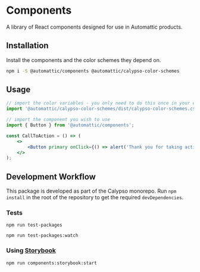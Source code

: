 # Components

A library of React components designed for use in Automattic products.

## Installation

Install the components and the color schemes they depend on.

```bash
npm i -S @automattic/components @automattic/calypso-color-schemes
```

## Usage

```jsx
// import the color variables - you only need to do this once in your entire application
import '@automattic/calypso-color-schemes/dist/calypso-color-schemes.css';

// import the component you wish to use
import { Button } from '@automattic/components';

const CallToAction = () => (
	<>
		<Button primary onClick={() => alert('Thank you for taking action!')}>Take action now!</Button>
	</>
);

```

## Development Workflow

This package is developed as part of the Calypso monorepo. Run `npm install`
in the root of the repository to get the required `devDependencies`.

### Tests

```npm run test-packages```

```npm run test-packages:watch```

### Using [Storybook](https://storybook.js.org/)

```npm run components:storybook:start```
